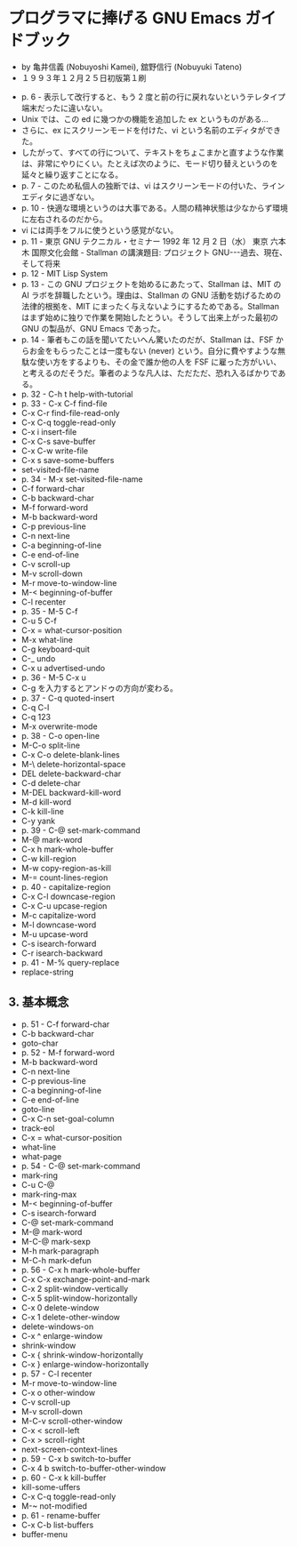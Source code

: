 # プログラマに捧げる GNU Emacs ガイドブック

- by 亀井信義 (Nobuyoshi Kamei), 舘野信行 (Nobuyuki Tateno)
- １９９３年１２月２５日初版第１刷

<!-- -->

- p. 6 - 表示して改行すると、もう 2 度と前の行に戻れないというテレタイプ端末だったに違いない。
- Unix では、この ed に幾つかの機能を追加した ex というものがある...
- さらに、ex にスクリーンモードを付けた、vi という名前のエディタができた。
- したがって、すべての行について、テキストをちょこまかと直すような作業は、非常にやりにくい。たとえば次のように、モード切り替えというのを延々と繰り返すことになる。
- p. 7 - このため私個人の独断では、vi はスクリーンモードの付いた、ラインエディタに過ぎない。
- p. 10 - 快適な環境というのは大事である。人間の精神状態は少なからず環境に左右されるのだから。
- vi には両手をフルに使うという感覚がない。
- p. 11 - 東京 GNU テクニカル・セミナー 1992 年 12 月 2 日（水） 東京 六本木 国際文化会館 - Stallman の講演題目: プロジェクト GNU---過去、現在、そして将来
- p. 12 - MIT Lisp System
- p. 13 - この GNU プロジェクトを始めるにあたって、Stallman は、MIT の AI ラボを辞職したという。理由は、Stallman の GNU 活動を妨げるための法律的根拠を、MIT にまったく与えないようにするためである。Stallman はまず始めに独りで作業を開始したとうい。そうして出来上がった最初の GNU の製品が、GNU Emacs であった。
- p. 14 - 筆者もこの話を聞いてたいへん驚いたのだが、Stallman は、FSF からお金をもらったことは一度もない (never) という。自分に費やすような無駄な使い方をするよりも、その金で誰か他の人を FSF に雇った方がいい、と考えるのだそうだ。筆者のような凡人は、ただただ、恐れ入るばかりである。
- p. 32 - C-h t help-with-tutorial
- p. 33 - C-x C-f find-file
- C-x C-r find-file-read-only
- C-x C-q toggle-read-only
- C-x i insert-file
- C-x C-s save-buffer
- C-x C-w write-file
- C-x s save-some-buffers
- set-visited-file-name
- p. 34 - M-x set-visited-file-name
- C-f forward-char
- C-b backward-char
- M-f forward-word
- M-b backward-word
- C-p previous-line
- C-n next-line
- C-a beginning-of-line
- C-e end-of-line
- C-v scroll-up
- M-v scroll-down
- M-r move-to-window-line
- M-< beginning-of-buffer
- C-l recenter
- p. 35 - M-5 C-f
- C-u 5 C-f
- C-x = what-cursor-position
- M-x what-line
- C-g keyboard-quit
- C-_ undo
- C-x u advertised-undo
- p. 36 - M-5 C-x u
- C-g を入力するとアンドゥの方向が変わる。
- p. 37 - C-q quoted-insert
- C-q C-l
- C-q 123
- M-x overwrite-mode
- p. 38 - C-o open-line
- M-C-o split-line
- C-x C-o delete-blank-lines
- M-\ delete-horizontal-space
- DEL delete-backward-char
- C-d delete-char
- M-DEL backward-kill-word
- M-d kill-word
- C-k kill-line
- C-y yank
- p. 39 - C-@ set-mark-command
- M-@ mark-word
- C-x h mark-whole-buffer
- C-w kill-region
- M-w copy-region-as-kill
- M-= count-lines-region
- p. 40 - capitalize-region
- C-x C-l downcase-region
- C-x C-u upcase-region
- M-c capitalize-word
- M-l downcase-word
- M-u upcase-word
- C-s isearch-forward
- C-r isearch-backward
- p. 41 - M-% query-replace
- replace-string

## 3. 基本概念

- p. 51 - C-f forward-char
- C-b backward-char
- goto-char
- p. 52 - M-f forward-word
- M-b backward-word
- C-n next-line
- C-p previous-line
- C-a beginning-of-line
- C-e end-of-line
- goto-line
- C-x C-n set-goal-column
- track-eol
- C-x = what-cursor-position
- what-line
- what-page
- p. 54 - C-@ set-mark-command
- mark-ring
- C-u C-@
- mark-ring-max
- M-< beginning-of-buffer
- C-s isearch-forward
- C-@ set-mark-command
- M-@ mark-word
- M-C-@ mark-sexp
- M-h mark-paragraph
- M-C-h mark-defun
- p. 56 - C-x h mark-whole-buffer
- C-x C-x exchange-point-and-mark
- C-x 2 split-window-vertically
- C-x 5 split-window-horizontally
- C-x 0 delete-window
- C-x 1 delete-other-window
- delete-windows-on
- C-x ^ enlarge-window
- shrink-window
- C-x { shrink-window-horizontally
- C-x } enlarge-window-horizontally
- p. 57 - C-l recenter
- M-r move-to-window-line
- C-x o other-window
- C-v scroll-up
- M-v scroll-down
- M-C-v scroll-other-window
- C-x < scroll-left
- C-x > scroll-right
- next-screen-context-lines
- p. 59 - C-x b switch-to-buffer
- C-x 4 b switch-to-buffer-other-window
- p. 60 - C-x k kill-buffer
- kill-some-uffers
- C-x C-q toggle-read-only
- M-~ not-modified
- p. 61 - rename-buffer
- C-x C-b list-buffers
- buffer-menu














